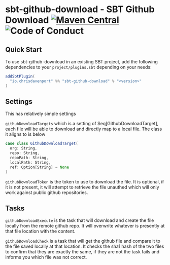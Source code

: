 # sbt-github-download - SBT Github Download [![Maven Central](https://maven-badges.herokuapp.com/maven-central/io.chrisdavenport/sbt-github-download_2.12/badge.svg)](https://maven-badges.herokuapp.com/maven-central/io.chrisdavenport/sbt-github-download_2.12) ![Code of Conduct](https://img.shields.io/badge/Code%20of%20Conduct-Scala-blue.svg)


## Quick Start

To use sbt-github-download in an existing SBT project, add the following dependencies to your
`project/plugins.sbt` depending on your needs:

```scala
addSbtPlugin(
  "io.chrisdavenport" %% "sbt-github-download" % "<version>"
)
```


## Settings 

This has relatively simple settings

`githubDownloadTargets` which is a setting of Seq[GithubDownloadTarget], each file will be able to download
and directly map to a local file. The class it aligns to is below

```scala
case class GithubDownloadTarget(
  org: String,
  repo: String,
  repoPath: String,
  localPath: String,
  ref: Option[String] = None
)
```

`githubDownloadToken` is the token to use to download the file. It is optional, if it is not present, it
will attempt to retrieve the file unauthed which will only work against public github repositories.

## Tasks

`githubDownloadExecute` is the task that will download and create the file locally from the remote
github repo. It will overwrite whatever is presently at that file location with the content.

`githubDownloadCheck` is a task that will get the github file and compare it to the file saved locally
at that location. It checks the sha1 hash of the two files to confirm that they are exactly the same, if they are not the task fails and informs you which file was not correct.